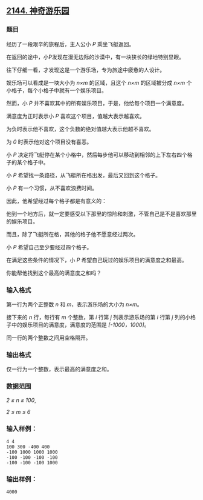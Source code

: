 ## [2144. 神奇游乐园](https://www.acwing.com/problem/content/2146/)

### 题目

经历了一段艰辛的旅程后，主人公小 *P* 乘坐飞艇返回。

在返回的途中，小P发现在漫无边际的沙漠中，有一块狭长的绿地特别显眼。

往下仔细一看，才发现这是一个游乐场，专为旅途中疲惫的人设计。

娱乐场可以看成是一块大小为 *n×m* 的区域，且这个 *n×m* 的区域被分成 *n×m* 个小格子，每个小格子中就有一个娱乐项目。

然而，小 *P* 并不喜欢其中的所有娱乐项目，于是，他给每个项目一个满意度。

满意度为正时表示小 *P* 喜欢这个项目，值越大表示越喜欢。

为负时表示他不喜欢，这个负数的绝对值越大表示他越不喜欢。

为 *0* 时表示他对这个项目没有喜恶。

小 *P* 决定将飞艇停在某个小格中，然后每步他可以移动到相邻的上下左右四个格子的某个格子中。

小 *P* 希望找一条路径，从飞艇所在格出发，最后又回到这个格子。

小 *P* 有一个习惯，从不喜欢浪费时间。

因此，他希望经过每个格子都是有意义的：

他到一个地方后，就一定要感受以下那里的惊险和刺激，不管自己是不是喜欢那里的娱乐项目。

而且，除了飞艇所在格，其他的格子他不愿意经过两次。

小 *P* 希望自己至少要经过四个格子。

在满足这些条件的情况下，小 *P* 希望自己玩过的娱乐项目的满意度之和最高。

你能帮他找到这个最高的满意度之和吗？

### 输入格式

第一行为两个正整数 *n* 和 *m*，表示游乐场的大小为 *n×m*。

接下来的 *n* 行，每行有 *m* 个整数，第 *i* 行第 *j* 列表示游乐场的第 *i* 行第 *j* 列的小格子中的娱乐项目的满意度，满意度的范围是 *[-1000，1000]*。

同一行的两个整数之间用空格隔开。

### 输出格式

仅一行为一个整数，表示最高的满意度之和。

### 数据范围

*2 ≤ n ≤ 100*,

*2 ≤ m ≤ 6*

### 输入样例：

```
4 4
100 300 -400 400
-100 1000 1000 1000
-100 -100 -100 -100
-100 -100 -100 1000
```

### 输出样例：

```
4000
```
